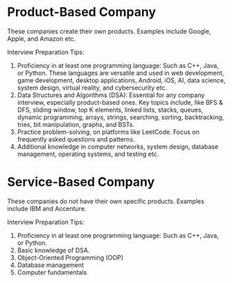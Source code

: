 # Product-Based Company
These companies create their own products. Examples include Google, Apple, and Amazon etc.

Interview Preparation Tips:

1. Proficiency in at least one programming language: Such as C++, Java, or Python. These languages are versatile and used in web development, game development, desktop applications, Android, iOS, AI, data science, system design, virtual reality, and cybersecurity etc.
2. Data Structures and Algorithms (DSA): Essential for any company interview, especially product-based ones. Key topics include, like BFS & DFS, sliding window, top K elements, linked lists, stacks, queues, dynamic programming, arrays, strings, searching, sorting, backtracking, tries, bit manipulation, graphs, and BSTs.
3. Practice problem-solving, on platforms like LeetCode. Focus on frequently asked questions and patterns.
4. Additional knowledge in computer networks, system design, database management, operating systems, and testing etc.

# Service-Based Company
These companies do not have their own specific products. Examples include IBM and Accenture.

Interview Preparation Tips:

1. Proficiency in at least one programming language: Such as C++, Java, or Python.
2. Basic knowledge of DSA.
3. Object-Oriented Programming (OOP)
4. Database management
5. Computer fundamentals

   
